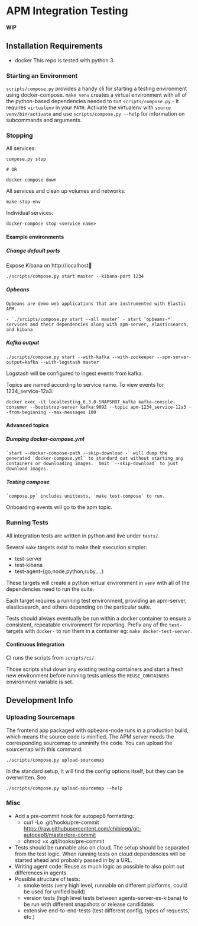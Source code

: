 # APM Integration Testing 

__WIP__

## Installation Requirements
- docker
This repo is tested with python 3. 

### Starting an Environment

`scripts/compose.py` provides a handy cli for starting a testing environment using docker-compose.
`make venv` creates a virtual environment with all of the python-based dependencies needed to run `scripts/compose.py` - it requires `virtualenv` in your `PATH`.
Activate the virtualenv with `source venv/bin/activate` and use `scripts/compose.py --help` for information on subcommands and arguments.

### Stopping

All services:
```
compose.py stop

# OR

docker-compose down
```

All services and clean up volumes and networks:
```
make stop-env
```

Individual services:
```
docker-compose stop <service name>
```

#### Example environments

##### Change default ports

Expose Kibana on http://localhost:1234:

```
./scripts/compose.py start master --kibana-port 1234
```

##### Opbeans

    Opbeans are demo web applications that are instrumented with Elastic APM.

    - `./srcipts/compose.py start --all master` - start `opbeans-*` services and their dependencies along with apm-server, elasticsearch, and kibana

##### Kafka output

    ./scripts/compose.py start --with-kafka --with-zookeeper --apm-server-output=kafka --with-logstash master

Logstash will be configured to ingest events from kafka.

Topics are named according to service name. To view events for 1234_service-12a3:

    docker exec -it localtesting_6.3.0-SNAPSHOT_kafka kafka-console-consumer --bootstrap-server kafka:9092 --topic apm-1234_service-12a3 --from-beginning --max-messages 100

#### Advanced topics

##### Dumping docker-compose.yml

    `start --docker-compose-path --skip-download -` will dump the generated `docker-compose.yml` to standard out without starting any containers or downloading images.  Omit `--skip-download` to just download images.

##### Testing compose

    `compose.py` includes unittests, `make test-compose` to run.

Onboarding events will go to the apm topic.

### Running Tests

All integration tests are written in python and live under `tests/`.

Several `make` targets exist to make their execution simpler:

- test-server
- test-kibana
- test-agent-{go,node,python,ruby,...}

These targets will create a python virtual environment in `venv` with all of the dependencies need to run the suite.

Each target requires a running test environment, providing an apm-server, elasticsearch, and others depending on the particular suite.

Tests should always eventually be run within a docker container to ensure a consistent, repeatable environment for
reporting.
Prefix any of the `test-` targets with `docker-` to run them in a container eg: `make docker-test-server`.

#### Continuous Integration

CI runs the scripts from `scripts/ci/`.

Those scripts shut down any existing testing containers and start a fresh new environment before running tests unless the `REUSE_CONTAINERS` environment variable is set.

## Development Info

### Uploading Sourcemaps

The frontend app packaged with opbeans-node runs in a production build, which means the source code is minified. The APM server needs the corresponding sourcemap to unminify the code. You can upload the sourcemap with this command:

    ./scripts/compose.py upload-sourcemap

In the standard setup, it will find the config options itself, but they can be overwritten. See

    ./scripts/compose.py upload-sourcemap --help

### Misc

- Add a pre-commit hook for autopep8 formatting:
    - curl -Lo .git/hooks/pre-commit https://raw.githubusercontent.com/chibiegg/git-autopep8/master/pre-commit
    - chmod +x .git/hooks/pre-commit
- Tests should be runnable also on cloud. 
  The setup should be separated from the test logic.
  When running tests on cloud dependencies will be started ahead and probably passed in by a URL.
- Writing agent code: Reuse as much logic as possible to also point out differences in agents.
- Possible structure of tests:
  - smoke tests (very high level, runnable on different platforms, could be used for unified build)
  - version tests (high level tests between agents-server-es-kibana) to be run with different snapshots or release candidates
  - extensive end-to-end-tests (test different config, types of requests, etc.)

